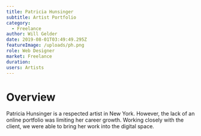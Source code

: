 ```yaml
---
title: Patricia Hunsinger
subtitle: Artist Portfolio
category:
  - Freelance
author: Will Gelder
date: 2019-08-01T03:49:49.295Z
featureImage: /uploads/ph.png
role: Web Designer
market: Freelance
duration: 
users: Artists
---
```


# Overview
Patricia Hunsinger is a respected artist in New York. However, the lack of an online portfolio was limiting her career growth. Working closely with the client, we were able to bring her work into the digital space.
